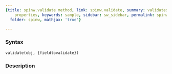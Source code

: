 ```yaml
---
{title: spinw.validate method, link: spinw.validate, summary: validates spinw object
    properties, keywords: sample, sidebar: sw_sidebar, permalink: spinw_validate.html,
  folder: spinw, mathjax: 'true'}

---
```


### Syntax

`validate(obj, {fieldtovalidate})`

### Description



